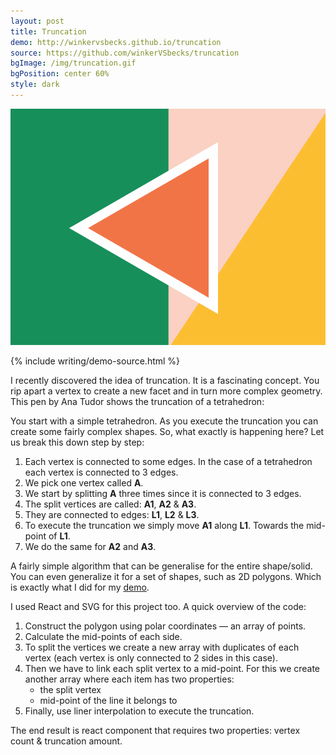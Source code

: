 ```yaml
---
layout: post
title: Truncation
demo: http://winkervsbecks.github.io/truncation
source: https://github.com/winkerVSbecks/truncation
bgImage: /img/truncation.gif
bgPosition: center 60%
style: dark
---
```


![](/img/truncation.gif)

{% include writing/demo-source.html %}

I recently discovered the idea of truncation. It is a fascinating concept. You rip apart a vertex to create a new facet and in turn more complex geometry. This pen by Ana Tudor shows the truncation of a tetrahedron:



<p data-height="400" data-theme-id="7569" data-slug-hash="ogeQNm" data-default-tab="result" data-user="thebabydino" class='codepen'></p>
<script async src="//assets.codepen.io/assets/embed/ei.js"></script>

You start with a simple tetrahedron. As you execute the truncation you can create some fairly complex shapes. So, what exactly is happening here? Let us break this down step by step:

1. Each vertex is connected to some edges. In the case of a tetrahedron each vertex is connected to 3 edges.
2. We pick one vertex called **A**.
3. We start by splitting **A** three times since it is connected to 3 edges.
4. The split vertices are called: **A1**, **A2** &amp; **A3**.
5. They are connected to edges: **L1**, **L2** &amp; **L3**.
6. To execute the truncation we simply move **A1** along **L1**. Towards the mid-point of **L1**.
7. We do the same for **A2** and **A3**.

A fairly simple algorithm that can be generalise for the entire shape/solid. You can even generalize it for a set of shapes, such as 2D polygons. Which is exactly what I did for my  [demo](http://winkervsbecks.github.io/truncation).

I used React and SVG for this project too. A quick overview of the code:

1. Construct the polygon using polar coordinates &mdash; an array of points.
2. Calculate the mid-points of each side.
3. To split the vertices we create a new array with duplicates of each vertex (each vertex is only connected to 2 sides in this case).
4. Then we have to link each split vertex to a mid-point. For this we create another array where each item has two properties:
    - the split vertex
    - mid-point of the line it belongs to
5. Finally, use liner interpolation to execute the truncation.

The end result is react component that requires two properties: vertex count &amp; truncation amount.

